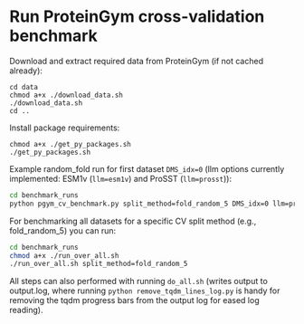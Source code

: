 # Run ProteinGym cross-validation benchmark

Download and extract required data from ProteinGym (if not cached already):
```
cd data
chmod a+x ./download_data.sh
./download_data.sh
cd ..
```

Install package requirements:
```
chmod a+x ./get_py_packages.sh
./get_py_packages.sh
```

Example random_fold run for first dataset `DMS_idx=0` (llm options currently implemented: ESM1v (`llm=esm1v`) and ProSST (`llm=prosst`)):
```bash
cd benchmark_runs
python pgym_cv_benchmark.py split_method=fold_random_5 DMS_idx=0 llm=prosst # overwrite=true
```

For benchmarking all datasets for a specific CV split method (e.g., fold_random_5) you can run:
```bash
cd benchmark_runs
chmod a+x ./run_over_all.sh
./run_over_all.sh split_method=fold_random_5
```

All steps can also performed with running `do_all.sh` (writes output to output.log, where running `python remove_tqdm_lines_log.py` is handy for removing the tqdm progress bars from the output log for eased log reading).
